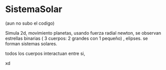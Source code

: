 # SistemaSolar 
(aun no subo el codigo) 

Simula 2d, movimiento planetas, usando fuerza radial newton, 
se observan estrellas binarias ( 3 cuerpos: 2 grandes con 1 pequeño) 
, elipses. 
se forman sistemas solares. 

todos los cuerpos interactuan entre si, 

xd




